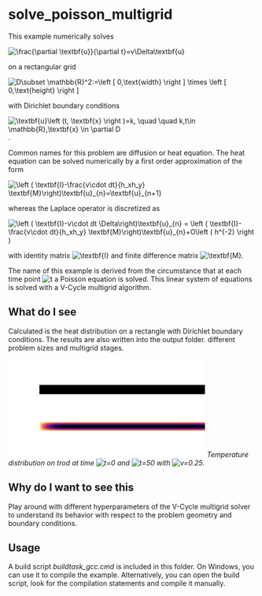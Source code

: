 # solve_poisson_multigrid #


This example numerically solves

<img src="https://latex.codecogs.com/svg.image?\frac{\partial&space;\textbf{u}}{\partial&space;t}=v\Delta\textbf{u}" title="\frac{\partial \textbf{u}}{\partial t}=v\Delta\textbf{u}" />

on a rectangular grid

<img src="https://latex.codecogs.com/svg.image?D\subset&space;\mathbb{R}^2:=\left&space;[&space;0,\text{width}&space;\right&space;]&space;\times&space;\left&space;[&space;0,\text{height}&space;\right&space;]" title="D\subset \mathbb{R}^2:=\left [ 0,\text{width} \right ] \times \left [ 0,\text{height} \right ]" />

with Dirichlet boundary conditions

<img src="https://latex.codecogs.com/svg.image?\textbf{u}\left&space;(t,&space;\textbf{x}&space;\right&space;)=k,&space;\quad&space;\quad&space;k,t\in&space;\mathbb{R},\textbf{x}&space;\in&space;\partial&space;D" title="\textbf{u}\left (t, \textbf{x} \right )=k, \quad \quad k,t\in \mathbb{R},\textbf{x} \in \partial D" />.

Common names for this problem are diffusion or heat equation. The heat equation can be solved numerically by a first order approximation of the form

<img src="https://latex.codecogs.com/svg.image?\left&space;(&space;&space;\textbf{I}-\frac{v\cdot&space;dt}{h_xh_y}&space;\textbf{M}\right)\textbf{u}_{n}=\textbf{u}_{n&plus;1}" title="\left ( \textbf{I}-\frac{v\cdot dt}{h_xh_y} \textbf{M}\right)\textbf{u}_{n}=\textbf{u}_{n+1}" />

whereas the Laplace operator is discretized as

<img src="https://latex.codecogs.com/svg.image?\left&space;(&space;&space;\textbf{I}-v\cdot&space;dt&space;\Delta\right)\textbf{u}_{n}&space;=&space;\left&space;(&space;&space;\textbf{I}-\frac{v\cdot&space;dt}{h_xh_y}&space;\textbf{M}\right)\textbf{u}_{n}&plus;O\left&space;(&space;h^{-2}&space;\right&space;)" title="\left ( \textbf{I}-v\cdot dt \Delta\right)\textbf{u}_{n} = \left ( \textbf{I}-\frac{v\cdot dt}{h_xh_y} \textbf{M}\right)\textbf{u}_{n}+O\left ( h^{-2} \right )" />

with identity matrix <img src="https://latex.codecogs.com/svg.image?\textbf{I}" title="\textbf{I}" /> and finite difference matrix <img src="https://latex.codecogs.com/svg.image?\textbf{M}" title="\textbf{M}" />.

The name of this example is derived from the circumstance that at each time point <img src="https://latex.codecogs.com/svg.image?t" title="t" /> a Poisson equation is solved. This linear system of equations is solved with a V-Cycle
multigrid algorithm.

## What do I see

Calculated is the heat distribution on a rectangle with Dirichlet boundary conditions. The results are also written into the output folder.
different problem sizes and multigrid stages.

<img src="img/rods1.svg" title="rods1" width="400"/>
<em>Temperature distribution on trod at time <img src="https://latex.codecogs.com/svg.image?t=0" title="t=0" /> and <img src="https://latex.codecogs.com/svg.image?t=0" title="t=50" /> with  <img src="https://latex.codecogs.com/svg.image?v=0.25" title="v=0.25" />. </em>


## Why do I want to see this

Play around with different hyperparameters of the V-Cycle multigrid solver to understand its behavior with respect to the problem geometry and boundary conditions.

## Usage
A build script *buildtask_gcc.cmd* is included in this folder. On Windows, you can use it to compile 
the example. Alternatively, you can open the build script, look for the compilation statements and compile it manually.

